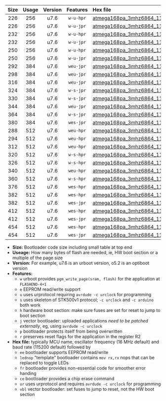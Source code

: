 |Size|Usage|Version|Features|Hex file|
|:-:|:-:|:-:|:-:|:--|
|226|256|u7.6|`w-u-hpr`|[atmega168pa_3mhz6864_115200bps_ur.hex](https://raw.githubusercontent.com/stefanrueger/urboot/main//atmega168pa_3mhz6864_115200bps_ur.hex)|
|226|256|u7.6|`w-u-jpr`|[atmega168pa_3mhz6864_115200bps_ur_vbl.hex](https://raw.githubusercontent.com/stefanrueger/urboot/main//atmega168pa_3mhz6864_115200bps_ur_vbl.hex)|
|232|256|u7.6|`w-u-hpr`|[atmega168pa_3mhz6864_115200bps_lednop_ur.hex](https://raw.githubusercontent.com/stefanrueger/urboot/main//atmega168pa_3mhz6864_115200bps_lednop_ur.hex)|
|232|256|u7.6|`w-u-jpr`|[atmega168pa_3mhz6864_115200bps_lednop_ur_vbl.hex](https://raw.githubusercontent.com/stefanrueger/urboot/main//atmega168pa_3mhz6864_115200bps_lednop_ur_vbl.hex)|
|250|256|u7.6|`w-u-hpr`|[atmega168pa_3mhz6864_115200bps_lednop_fr_ur.hex](https://raw.githubusercontent.com/stefanrueger/urboot/main//atmega168pa_3mhz6864_115200bps_lednop_fr_ur.hex)|
|250|256|u7.6|`w-u-jpr`|[atmega168pa_3mhz6864_115200bps_lednop_fr_ur_vbl.hex](https://raw.githubusercontent.com/stefanrueger/urboot/main//atmega168pa_3mhz6864_115200bps_lednop_fr_ur_vbl.hex)|
|292|384|u7.6|`weu-jpr`|[atmega168pa_3mhz6864_115200bps_ee_ur_vbl.hex](https://raw.githubusercontent.com/stefanrueger/urboot/main//atmega168pa_3mhz6864_115200bps_ee_ur_vbl.hex)|
|298|384|u7.6|`weu-jpr`|[atmega168pa_3mhz6864_115200bps_ee_lednop_ur_vbl.hex](https://raw.githubusercontent.com/stefanrueger/urboot/main//atmega168pa_3mhz6864_115200bps_ee_lednop_ur_vbl.hex)|
|316|384|u7.6|`weu-jpr`|[atmega168pa_3mhz6864_115200bps_ee_lednop_fr_ur_vbl.hex](https://raw.githubusercontent.com/stefanrueger/urboot/main//atmega168pa_3mhz6864_115200bps_ee_lednop_fr_ur_vbl.hex)|
|324|384|u7.6|`w-s-jpr`|[atmega168pa_3mhz6864_115200bps_vbl.hex](https://raw.githubusercontent.com/stefanrueger/urboot/main//atmega168pa_3mhz6864_115200bps_vbl.hex)|
|330|384|u7.6|`w-s-jpr`|[atmega168pa_3mhz6864_115200bps_lednop_vbl.hex](https://raw.githubusercontent.com/stefanrueger/urboot/main//atmega168pa_3mhz6864_115200bps_lednop_vbl.hex)|
|344|384|u7.6|`weu-jpr`|[atmega168pa_3mhz6864_115200bps_ee_lednop_fr_ce_ur_vbl.hex](https://raw.githubusercontent.com/stefanrueger/urboot/main//atmega168pa_3mhz6864_115200bps_ee_lednop_fr_ce_ur_vbl.hex)|
|364|384|u7.6|`w-s-jpr`|[atmega168pa_3mhz6864_115200bps_lednop_fr_vbl.hex](https://raw.githubusercontent.com/stefanrueger/urboot/main//atmega168pa_3mhz6864_115200bps_lednop_fr_vbl.hex)|
|380|384|u7.6|`wes-jpr`|[atmega168pa_3mhz6864_115200bps_ee_vbl.hex](https://raw.githubusercontent.com/stefanrueger/urboot/main//atmega168pa_3mhz6864_115200bps_ee_vbl.hex)|
|288|512|u7.6|`weu-hpr`|[atmega168pa_3mhz6864_115200bps_ee_ur.hex](https://raw.githubusercontent.com/stefanrueger/urboot/main//atmega168pa_3mhz6864_115200bps_ee_ur.hex)|
|294|512|u7.6|`weu-hpr`|[atmega168pa_3mhz6864_115200bps_ee_lednop_ur.hex](https://raw.githubusercontent.com/stefanrueger/urboot/main//atmega168pa_3mhz6864_115200bps_ee_lednop_ur.hex)|
|312|512|u7.6|`weu-hpr`|[atmega168pa_3mhz6864_115200bps_ee_lednop_fr_ur.hex](https://raw.githubusercontent.com/stefanrueger/urboot/main//atmega168pa_3mhz6864_115200bps_ee_lednop_fr_ur.hex)|
|320|512|u7.6|`w-s-hpr`|[atmega168pa_3mhz6864_115200bps.hex](https://raw.githubusercontent.com/stefanrueger/urboot/main//atmega168pa_3mhz6864_115200bps.hex)|
|326|512|u7.6|`w-s-hpr`|[atmega168pa_3mhz6864_115200bps_lednop.hex](https://raw.githubusercontent.com/stefanrueger/urboot/main//atmega168pa_3mhz6864_115200bps_lednop.hex)|
|340|512|u7.6|`weu-hpr`|[atmega168pa_3mhz6864_115200bps_ee_lednop_fr_ce_ur.hex](https://raw.githubusercontent.com/stefanrueger/urboot/main//atmega168pa_3mhz6864_115200bps_ee_lednop_fr_ce_ur.hex)|
|360|512|u7.6|`w-s-hpr`|[atmega168pa_3mhz6864_115200bps_lednop_fr.hex](https://raw.githubusercontent.com/stefanrueger/urboot/main//atmega168pa_3mhz6864_115200bps_lednop_fr.hex)|
|376|512|u7.6|`wes-hpr`|[atmega168pa_3mhz6864_115200bps_ee.hex](https://raw.githubusercontent.com/stefanrueger/urboot/main//atmega168pa_3mhz6864_115200bps_ee.hex)|
|382|512|u7.6|`wes-hpr`|[atmega168pa_3mhz6864_115200bps_ee_lednop.hex](https://raw.githubusercontent.com/stefanrueger/urboot/main//atmega168pa_3mhz6864_115200bps_ee_lednop.hex)|
|382|512|u7.6|`wes-jpr`|[atmega168pa_3mhz6864_115200bps_ee_lednop_vbl.hex](https://raw.githubusercontent.com/stefanrueger/urboot/main//atmega168pa_3mhz6864_115200bps_ee_lednop_vbl.hex)|
|412|512|u7.6|`wes-hpr`|[atmega168pa_3mhz6864_115200bps_ee_lednop_fr.hex](https://raw.githubusercontent.com/stefanrueger/urboot/main//atmega168pa_3mhz6864_115200bps_ee_lednop_fr.hex)|
|412|512|u7.6|`wes-jpr`|[atmega168pa_3mhz6864_115200bps_ee_lednop_fr_vbl.hex](https://raw.githubusercontent.com/stefanrueger/urboot/main//atmega168pa_3mhz6864_115200bps_ee_lednop_fr_vbl.hex)|
|454|512|u7.6|`wes-hpr`|[atmega168pa_3mhz6864_115200bps_ee_lednop_fr_ce.hex](https://raw.githubusercontent.com/stefanrueger/urboot/main//atmega168pa_3mhz6864_115200bps_ee_lednop_fr_ce.hex)|
|454|512|u7.6|`wes-jpr`|[atmega168pa_3mhz6864_115200bps_ee_lednop_fr_ce_vbl.hex](https://raw.githubusercontent.com/stefanrueger/urboot/main//atmega168pa_3mhz6864_115200bps_ee_lednop_fr_ce_vbl.hex)|

- **Size:** Bootloader code size including small table at top end
- **Useage:** How many bytes of flash are needed, ie, HW boot section or a multiple of the page size
- **Version:** For example, u7.6 is an urboot version, o5.2 is an optiboot version
- **Features:**
  + `w` urboot provides `pgm_write_page(sram, flash)` for the application at `FLASHEND-4+1`
  + `e` EEPROM read/write support
  + `u` uses urprotocol requiring `avrdude -c urclock` for programming
  + `s` uses skeleton of STK500v1 protocol; `-c urclock` and `-c arduino` both work
  + `h` hardware boot section: make sure fuses are set for reset to jump to boot section
  + `j` vector bootloader: uploaded applications *need to be patched externally*, eg, using `avrdude -c urclock`
  + `p` bootloader protects itself from being overwritten
  + `r` preserves reset flags for the application in the register R2
- **Hex file:** typically MCU name, oscillator frequency (16 MHz default) and baud rate (115200 default) followed by
  + `ee` bootloader supports EEPROM read/write
  + `lednop` "template" bootloader contains `mov rx,rx` nops that can be replaced to toggle LEDs
  + `fr` bootloader provides non-essential code for smoother error handing
  + `ce` bootloader provides a chip erase command
  + `ur` uses urprotocol and requires `avrdude -c urclock` for programming
  + `vbl` vector bootloader: set fuses to jump to reset, not the HW boot section
